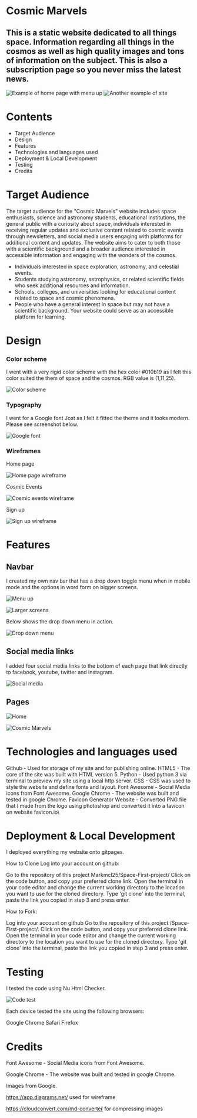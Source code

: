  # Cosmic Marvels

## This is a static website dedicated to all things space. Information regarding all things in the cosmos as well as high quality images and tons of information on the subject. This is also a subscription page so you never miss the latest news.

![Example of home page with menu up](./assets/images/largescreenexample.png)     ![Another example of site](./assets/images/smallscreenexample.png)

# Contents

* Target Audience
* Design
* Features
* Technologies and languages used
* Deployment & Local Development
* Testing
* Credits

# Target Audience

The target audience for the "Cosmic Marvels" website includes space enthusiasts, science and astronomy students, educational institutions, the general public with a curiosity about space, individuals interested in receiving regular updates and exclusive content related to cosmic events through newsletters, and social media users engaging with platforms for additional content and updates. The website aims to cater to both those with a scientific background and a broader audience interested in accessible information and engaging with the wonders of the cosmos.

* Individuals interested in space exploration, astronomy, and celestial events.
* Students studying astronomy, astrophysics, or related scientific fields who seek additional resources and information.
* Schools, colleges, and universities looking for educational content related to space and cosmic phenomena.
* People who have a general interest in space but may not have a scientific background. Your website could serve as an accessible platform for learning.

# Design

### Color scheme

I went with a very rigid color scheme with the hex color #010b19 as I felt this color suited the them of space and the cosmos. RGB value is (1,11,25).

![Color scheme](./assets/images/readmecolorscheme.png)

### Typography

I went for a Google font Jost as I felt it fitted the theme and it looks modern. Please see screenshot below. 

![Google font](../Space-First-project/assets/images/readmefont.png)

### Wireframes

Home page

![Home page wireframe](./assets/images/wireframe1.png)

Cosmic Events

![Cosmic events wireframe](../Space-First-project/assets/images/wireframe2.png)

Sign up

![Sign up wireframe](../Space-First-project/assets/images/wireframe3.png)

# Features
## Navbar
I created my own nav bar that has a drop down toggle menu when in mobile mode and the options in word form on bigger screens.

![Menu up](../Space-First-project/assets/images/navbar1.png)

![Larger screens](../Space-First-project/assets/images/navbarlargescreen.png)

Below shows the drop down menu in action.

![Drop down menu](../Space-First-project/assets/images/navbar2.png)

## Social media links

I added four social media links to the bottom of each page that link directly to facebook, youtube, twitter and instagram.

![Social media](../Space-First-project/assets/images/socialmedia.png)

## Pages

![Home](../Space-First-project/assets/images/page1.png)

![Cosmic Marvels](../Space-First-project/assets/images/page3.png)

# Technologies and languages used

Github - Used for storage of my site and for publishing online.
HTML5 - The core of the site was built with HTML version 5.
Python - Used python 3 via terminal to preview my site using a local http server.
CSS - CSS was used to style the website and define fonts and layout.
Font Awesome - Social Media icons from Font Awesome.
Google Chrome - The website was built and tested in google Chrome.
Favicon Generator Website - Converted PNG file that I made from the logo using photoshop and converted it into a favicon on website favicon.io\

# Deployment & Local Development

I deployed everything my website onto gitpages.

How to Clone
Log into your account on github:


Go to the repository of this project Markmcl25/Space-First-project/
Click on the code button, and copy your preferred clone link.
Open the terminal in your code editor and change the current working directory to the location you want to use for the cloned directory.
Type 'git clone' into the terminal, paste the link you copied in step 3 and press enter.

How to Fork:

Log into your account on github
Go to the repository of this project /Space-First-project/.
Click on the code button, and copy your preferred clone link.
Open the terminal in your code editor and change the current working directory to the location you want to use for the cloned directory.
Type 'git clone' into the terminal, paste the link you copied in step 3 and press enter.

# Testing

I tested the code using Nu Html Checker.

![Code test](../Space-First-project/assets/images/test1.png)

Each device tested the site using the following browsers:

Google Chrome
Safari
Firefox

# Credits

Font Awesome - Social Media icons from Font Awesome.

Google Chrome - The website was built and tested in google Chrome.

Images from Google.

https://app.diagrams.net/ used for wireframe

https://cloudconvert.com/md-converter for compressing images

